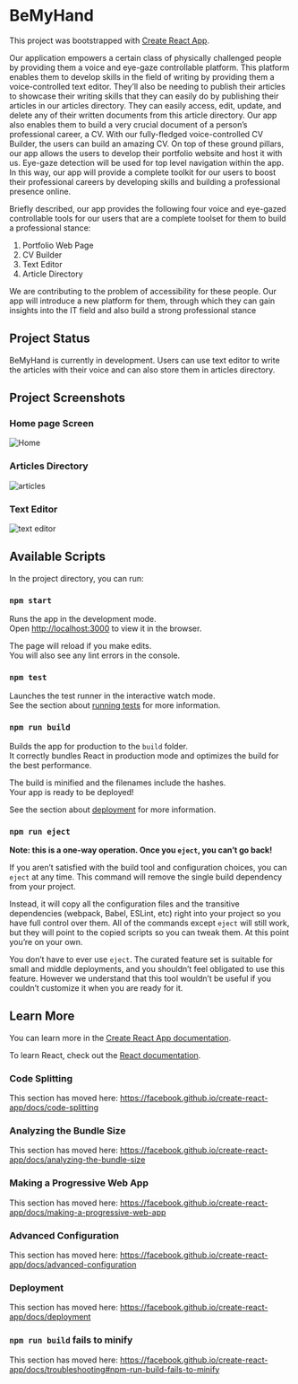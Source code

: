 # BeMyHand

This project was bootstrapped with [Create React App](https://github.com/facebook/create-react-app).

Our application empowers a certain class of physically challenged people by providing them a voice and eye-gaze controllable platform. This platform enables them to develop skills in the field of writing by providing them a voice-controlled text editor. They’ll also be needing to publish their articles to showcase their writing skills that they can easily do by publishing their articles in our articles directory. They can easily access, edit, update, and delete any of their written documents from this article directory. Our app also enables them to build a very crucial document of a person’s professional career, a CV. With our fully-fledged voice-controlled CV Builder, the users can build an amazing CV. On top of these ground pillars, our app allows the users to develop their portfolio website and host it with us. Eye-gaze detection will be used for top level navigation within the app. In this way, our app will provide a complete toolkit for our users to boost their professional careers by developing skills and building a professional presence online.

Briefly described, our app provides the following four voice and eye-gazed controllable tools for our users that are a complete toolset for them to build a professional stance:
1. Portfolio Web Page
2. CV Builder
3. Text Editor
4. Article Directory

We are contributing to the problem of accessibility for these people. Our app will introduce a new platform for them, through which they can gain insights into the IT field and also build a strong professional stance

## Project Status

BeMyHand is currently in development. Users can use text editor to write the articles with their voice and can also store them in articles directory.


## Project Screenshots

### Home page Screen

![Home](https://user-images.githubusercontent.com/38074593/102641145-6cfa6a00-417d-11eb-9623-dd6edd4ce636.png)


### Articles Directory

![articles](https://user-images.githubusercontent.com/38074593/102641306-af23ab80-417d-11eb-99ff-0b01a4bc2c7f.png)


### Text Editor

![text editor](https://user-images.githubusercontent.com/38074593/102641402-d5e1e200-417d-11eb-9dde-969eaa0080b6.png)

## Available Scripts

In the project directory, you can run:

### `npm start`

Runs the app in the development mode.<br />
Open [http://localhost:3000](http://localhost:3000) to view it in the browser.

The page will reload if you make edits.<br />
You will also see any lint errors in the console.

### `npm test`

Launches the test runner in the interactive watch mode.<br />
See the section about [running tests](https://facebook.github.io/create-react-app/docs/running-tests) for more information.

### `npm run build`

Builds the app for production to the `build` folder.<br />
It correctly bundles React in production mode and optimizes the build for the best performance.

The build is minified and the filenames include the hashes.<br />
Your app is ready to be deployed!

See the section about [deployment](https://facebook.github.io/create-react-app/docs/deployment) for more information.

### `npm run eject`

**Note: this is a one-way operation. Once you `eject`, you can’t go back!**

If you aren’t satisfied with the build tool and configuration choices, you can `eject` at any time. This command will remove the single build dependency from your project.

Instead, it will copy all the configuration files and the transitive dependencies (webpack, Babel, ESLint, etc) right into your project so you have full control over them. All of the commands except `eject` will still work, but they will point to the copied scripts so you can tweak them. At this point you’re on your own.

You don’t have to ever use `eject`. The curated feature set is suitable for small and middle deployments, and you shouldn’t feel obligated to use this feature. However we understand that this tool wouldn’t be useful if you couldn’t customize it when you are ready for it.

## Learn More

You can learn more in the [Create React App documentation](https://facebook.github.io/create-react-app/docs/getting-started).

To learn React, check out the [React documentation](https://reactjs.org/).

### Code Splitting

This section has moved here: https://facebook.github.io/create-react-app/docs/code-splitting

### Analyzing the Bundle Size

This section has moved here: https://facebook.github.io/create-react-app/docs/analyzing-the-bundle-size

### Making a Progressive Web App

This section has moved here: https://facebook.github.io/create-react-app/docs/making-a-progressive-web-app

### Advanced Configuration

This section has moved here: https://facebook.github.io/create-react-app/docs/advanced-configuration

### Deployment

This section has moved here: https://facebook.github.io/create-react-app/docs/deployment

### `npm run build` fails to minify

This section has moved here: https://facebook.github.io/create-react-app/docs/troubleshooting#npm-run-build-fails-to-minify

